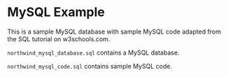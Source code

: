 # MySQL Example

This is a sample MySQL database with sample MySQL code adapted from the SQL tutorial on w3schools.com.

`northwind_mysql_database.sql` contains a MySQL database.

`northwind_mysql_code.sql` contains sample MySQL code.
